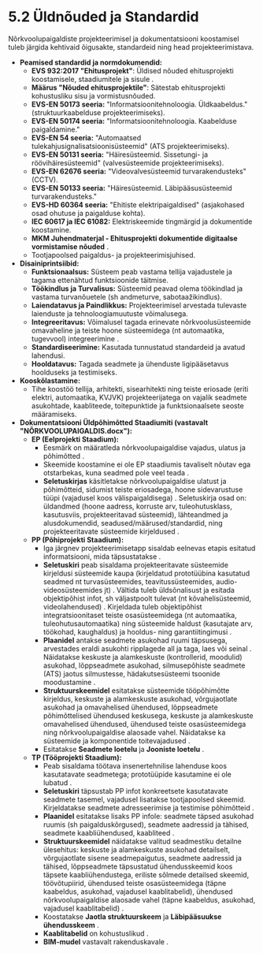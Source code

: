# 5.2 Üldnõuded ja Standardid

Nõrkvoolupaigaldiste projekteerimisel ja dokumentatsiooni koostamisel tuleb järgida kehtivaid õigusakte, standardeid ning head projekteerimistava.

* **Peamised standardid ja normdokumendid:**
  * **EVS 932:2017 "Ehitusprojekt"**: Üldised nõuded ehitusprojekti koostamisele, staadiumitele ja sisule .
  * **Määrus "Nõuded ehitusprojektile"**: Sätestab ehitusprojekti kohustusliku sisu ja vormistusnõuded.
  * **EVS-EN 50173 seeria:** "Informatsioonitehnoloogia. Üldkaabeldus." (struktuurkaabelduse projekteerimiseks).
  * **EVS-EN 50174 seeria:** "Informatsioonitehnoloogia. Kaabelduse paigaldamine."
  * **EVS-EN 54 seeria:** "Automaatsed tulekahjusignalisatsioonisüsteemid" (ATS projekteerimiseks).
  * **EVS-EN 50131 seeria:** "Häiresüsteemid. Sissetungi- ja röövihäiresüsteemid" (valvesüsteemide projekteerimiseks).
  * **EVS-EN 62676 seeria:** "Videovalvesüsteemid turvarakendusteks" (CCTV).
  * **EVS-EN 50133 seeria:** "Häiresüsteemid. Läbipääsusüsteemid turvarakendusteks."
  * **EVS-HD 60364 seeria:** "Ehitiste elektripaigaldised" (asjakohased osad ohutuse ja paigalduse kohta).
  * **IEC 60617 ja IEC 61082:** Elektriskeemide tingmärgid ja dokumentide koostamine.
  * **MKM Juhendmaterjal - Ehitusprojekti dokumentide digitaalse vormistamise nõuded** .
  * Tootjapoolsed paigaldus- ja projekteerimisjuhised.
* **Disainiprintsiibid:**
  * **Funktsionaalsus:** Süsteem peab vastama tellija vajadustele ja tagama ettenähtud funktsioonide täitmise.
  * **Töökindlus ja Turvalisus:** Süsteemid peavad olema töökindlad ja vastama turvanõuetele (sh andmeturve, sabotaažikindlus).
  * **Laiendatavus ja Paindlikkus:** Projekteerimisel arvestada tulevaste laienduste ja tehnoloogiamuutuste võimalusega.
  * **Integreeritavus:** Võimalusel tagada erinevate nõrkvoolusüsteemide omavaheline ja teiste hoone süsteemidega (nt automaatika, tugevvool) integreerimine .
  * **Standardiseerimine:** Kasutada tunnustatud standardeid ja avatud lahendusi.
  * **Hooldatavus:** Tagada seadmete ja ühenduste ligipääsetavus hoolduseks ja testimiseks.
* **Kooskõlastamine:**
  * Tihe koostöö tellija, arhitekti, sisearhitekti ning teiste eriosade (eriti elektri, automaatika, KVJVK) projekteerijatega on vajalik seadmete asukohtade, kaabliteede, toitepunktide ja funktsionaalsete seoste määramiseks.
* **Dokumentatsiooni Üldpõhimõtted Staadiumiti (vastavalt "NÕRKVOOLUPAIGALDIS.docx"):**
  * **EP (Eelprojekti Staadium):**
    * Eesmärk on määratleda nõrkvoolupaigaldise vajadus, ulatus ja põhimõtted .
    * Skeemide koostamine ei ole EP staadiumis tavaliselt nõutav ega otstarbekas, kuna seadmed pole veel teada .
    * **Seletuskirjas** käsitletakse nõrkvoolupaigaldise ulatust ja põhimõtteid, sidumist teiste eriosadega, hoone sidevarustuse tüüpi (vajadusel koos välispaigaldisega) . Seletuskirja osad on: üldandmed (hoone aadress, korruste arv, tuleohutusklass, kasutusviis, projekteeritavad süsteemid), lähteandmed ja alusdokumendid, seadused/määrused/standardid, ning projekteeritavate süsteemide kirjeldused .
  * **PP (Põhiprojekti Staadium):**
    * Iga järgnev projekteerimisetapp sisaldab eelnevas etapis esitatud informatsiooni, mida täpsustatakse .
    * **Seletuskiri** peab sisaldama projekteeritavate süsteemide kirjeldusi süsteemide kaupa (kirjeldatud prototüübina kasutatud seadmed nt turvasüsteemides, teavitussüsteemides, audio-videosüsteemides jt) . Vältida tuleb üldsõnalisust ja esitada objektipõhist infot, sh väljastpoolt tulevat (nt kõvahelisüsteemid, videolahendused) . Kirjeldada tuleb objektipõhist integratsioonitaset teiste osasüsteemidega (nt automaatika, tuleohutusautomaatika) ning süsteemide haldust (kasutajate arv, töökohad, kaughaldus) ja hooldus- ning garantiitingimusi .
    * **Plaanidel** antakse seadmete asukohad ruumi täpsusega, arvestades eraldi asukohti ripplagede all ja taga, laes või seinal . Näidatakse keskuste ja alamkeskuste (kontrollerid, moodulid) asukohad, lõppseadmete asukohad, silmusepõhiste seadmete (ATS) jaotus silmustesse, hädakutsesüsteemi tsoonide moodustamine .
    * **Struktuurskeemidel** esitatakse süsteemide tööpõhimõtte kirjeldus, keskuste ja alamkeskuste asukohad, võrgujaotlate asukohad ja omavahelised ühendused, lõppseadmete põhimõttelised ühendused keskusega, keskuste ja alamkeskuste omavahelised ühendused, ühendused teiste osasüsteemidega ning nõrkvoolupaigaldise alaosade vahel. Näidatakse ka süsteemide ja komponentide toitevajadused .
    * Esitatakse **Seadmete loetelu** ja **Jooniste loetelu** .
  * **TP (Tööprojekti Staadium):**
    * Peab sisaldama töötava insenertehnilise lahenduse koos kasutatavate seadmetega; prototüüpide kasutamine ei ole lubatud .
    * **Seletuskiri** täpsustab PP infot konkreetsete kasutatavate seadmete tasemel, vajadusel lisatakse tootjapoolsed skeemid. Kirjeldatakse seadmete adresseerimise ja testimise põhimõtteid .
    * **Plaanidel** esitatakse lisaks PP infole: seadmete täpsed asukohad ruumis (sh paigalduskõrgused), seadmete aadressid ja tähised, seadmete kaabliühendused, kaabliteed .
    * **Struktuurskeemidel** näidatakse valitud seadmestiku detailne ülesehitus: keskuste ja alamkeskuste asukohad detailselt, võrgujaotlate sisene seadmepaigutus, seadmete aadressid ja tähised, lõppseadmete täpsustatud ühendusskeemid koos täpsete kaabliühendustega, eriliste sõlmede detailsed skeemid, töövõtupiirid, ühendused teiste osasüsteemidega (täpne kaabeldus, asukohad, vajadusel kaablitabelid), ühendused nõrkvoolupaigaldise alaosade vahel (täpne kaabeldus, asukohad, vajadusel kaablitabelid) .
    * Koostatakse **Jaotla struktuurskeem** ja **Läbipääsuukse ühendusskeem** .
    * **Kaablitabelid** on kohustuslikud .
    * **BIM-mudel** vastavalt rakenduskavale .
